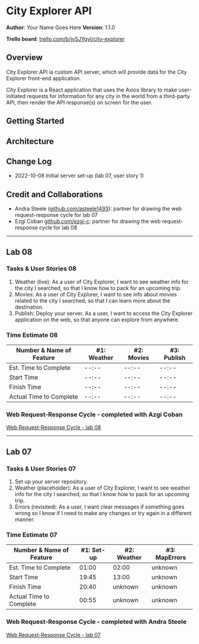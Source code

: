 # City Explorer API

**Author**: Your Name Goes Here
**Version**: 1.1.0

**Trello board**: [trello.com/b/jvSJYqyl/city-explorer](https://trello.com/b/jvSJYqyl/city-explorer)

## Overview

City Explorer API ia custom API server, which will provide data for the City Explorer front-end application.

City Explorer is a React application that uses the Axios library to make user-initiated requests for information for any city in the world from a third-party API, then render the API response(s) on screen for the user.

## Getting Started
<!-- What are the steps that a user must take in order to build this app on their own machine and get it running? -->

## Architecture
<!-- Provide a detailed description of the application design. What technologies (languages, libraries, etc) you're using, and any other relevant design information. -->

## Change Log

- 2022-10-08 Initial server set-up (lab 07, user story 1)

## Credit and Collaborations

- Andra Steele ([github.com/asteele1493](https://github.com/asteele1493)): partner for drawing the web request-response cycle for lab 07
- Ezgi Coban [github.com/ezgi-c](https://github.com/ezgi-c): partner for drawing the web request-response cycle for lab 08

---

## Lab 08

### Tasks & User Stories 08

1. Weather (live): As a user of City Explorer, I want to see weather info for the city I searched, so that I know how to pack for an upcoming trip.
2. Movies: As a user of City Explorer, I want to see info about movies related to the city I searched, so that I can learn more about the destination.
3. Publish: Deploy your server. As a user, I want to access the City Explorer application on the web, so that anyone can explore from anywhere.

### Time Estimate 08

| Number & Name of Feature | #1: Weather | #2: Movies | #3: Publish |
|--------------------------|------------|-------------|---------------|
| Est. Time to Complete    | --:-- | --:-- | --:-- |
| Start Time               | --:-- | --:-- | --:-- |
| Finish Time              | --:-- | --:-- | --:-- |
| Actual Time to Complete  | --:-- | --:-- | --:-- |

### Web Request-Response Cycle - completed with Azgi Coban

[Web Request-Response Cycle - lab 08](/public/images/request-response-lab08.jpg "Web Request-Response Cycle")

---

## Lab 07

### Tasks & User Stories 07

1. Set up your server repository.
2. Weather (placeholder): As a user of City Explorer, I want to see weather info for the city I searched, so that I know how to pack for an upcoming trip.
3. Errors (revisited): As a user, I want clear messages if something goes wrong so I know if I need to make any changes or try again in a different manner.

### Time Estimate 07

| Number & Name of Feature | #1: Set-up | #2: Weather | #3: MapErrors |
|--------------------------|------------|-------------|---------------|
| Est. Time to Complete    | 01:00 | 02:00 | unknown |
| Start Time               | 19:45 | 13:00 | unknown |
| Finish Time              | 20:40 | unknown | unknown |
| Actual Time to Complete  | 00:55 | unknown | unknown |

### Web Request-Response Cycle - completed with Andra Steele

[Web Request-Response Cycle - lab 07](/public/images/request-response-lab07.jpg "Web Request-Response Cycle")

